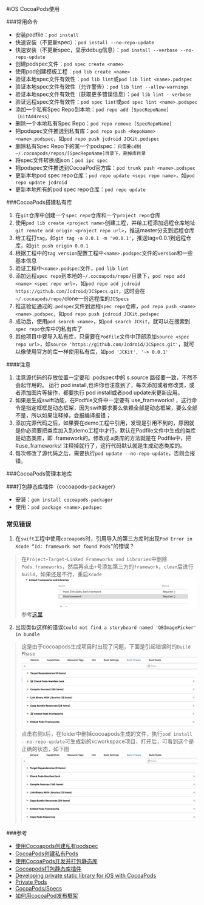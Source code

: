 #iOS CocoaPods使用

###常用命令
* 安装podfile：`pod install`
* 快速安装（不更新spec）：`pod install --no-repo-update`
* 快速安装（不更新spec，显示debug信息）：`pod install --verbose --no-repo-update`
* 创建podspec文件：`pod spec create <name>`
* 使用pod创建模板工程：`pod lib create <name>`
* 验证本地spec文件有效性：`pod lib lint`或`pod lib lint <name>.podspec`
* 验证本地spec文件有效性（允许警告）：`pod lib lint --allow-warnings`
* 验证本地spec文件有效性（获取更多错误信息）：`pod lib lint --verbose`
* 验证远程spec文件有效性：`pod spec lint`或`pod spec lint <name>.podspec`
* 添加一个私有Spec Repo到本地：`pod repo add [SpecRepoName]［GitAddress］`
* 删除一个本地私有Spec Repo：`pod repo remove [SpecRepoName]`
* 把podspec文件推送到私有库：`pod repo push <RepoName> <name>.podspec`，如`pod repo push jcdroid JCKit.podspec`
* 删除私有Spec Repo下的某一个podspec：`只需要cd到~/.cocoapods/repos/[SpecRepoName]目录下，删掉库目录`
* 将spec文件转换成json：`pod ipc spec`
* 把podspec文件推送到CocoaPod官方库：`pod trunk push <name>.podspec`
* 更新本地pod spec repo仓库：`pod repo update <sepc repo name>`，如`pod repo update jcdroid`
* 更新本地所有的pod spec repo仓库：`pod repo update`

###CocoaPods搭建私有库
1. 在`git`仓库中创建一个`spec repo`仓库和一个`project repo`仓库
2. 使用`pod lib create <project name>`创建工程，并给工程添加远程仓库地址`git remote add origin <project repo url>`，推送master分支到远程仓库
3. 给工程打`tag`，如`git tag -a 0.0.1 -m 'v0.0.1'`，推送tag=0.0.1到远程仓库，如`git push origin 0.0.1`
4. 根据工程中的`tag version`配置工程中`<name>.podspec`文件的`version`和一些基本信息
5. 验证工程中`<name>.podspec`文件，`pod lib lint`
6. 添加远程`spec repo`到本地的`~/.cocoapods/repo/`目录下，`pod repo add <name> <spec repo url>`，如`pod repo add jcdroid https://github.com/Jcdroid/JCSpecs.git`，这时会在`~/.cocoapods/repo/`clone一份远程库的`JCSpecs`
7. 推送验证通过的`.podspec`文件到远程`spec repo`仓库，`pod repo push <name> <name>.podspec`，如`pod repo push jcdroid JCKit.podspec`
8. 成功后，使用`pod search <name>`，如`pod search JCKit`，就可以在搜索到`spec repo`仓库中的私有库了
9. 其他项目中要导入私有库，只需要在`Podfile`文件中顶部添加`source <spec repo url>`，如`source 'https://github.com/Jcdroid/JCSpecs.git'`，就可以像使用官方的库一样使用私有库，如`pod 'JCKit', '~> 0.0.1'`

####注意
1. 注意源代码的存放位置一定要和 .podspec中的 s.source 路径要一致，不然不会起作用的。 运行 pod install,也许你也注意到了，每次添加或者修改类，或者添加图片等操作，都要执行 pod install或者pod update来更新应用。
2. 如果是生成swift功能，在Podfile文件中一定要有 use_frameworks! ，这行命令是指定框框是动态框架，因为swift要求要么依赖全部是动态框架，要么全部不是，所以如果注释掉，会报编译报错； 
3. 添加完源代码之后，如果要在demo工程中引用，发现是引用不到的，原因就是你必须要把类库加入到demo工程中才行，默认在Podfile文件中生成的类库是动态类库，即 .framework的。修改成.a类库的方法就是在 Podfile中，把#use_frameworks! 注释掉就行了，这行代码默认就是生成动态类库的。 
4. 每次修改了源代码之后，需要执行`pod update --no-repo-update`，否则会报错。


###CocoaPods管理本地库





###打包静态库插件（cocoapods-packager）
* 安装：`gem install cocoapods-packager`
* 使用：`pod package <name>.podspec`


### 常见错误
1. 在`swift`工程中使用`cocoapods`时，引用导入的第三方库时出现`Pod Error in Xcode “Id: framework not found Pods”`的错误？
> 在`Project`-`Target`-`Linked Frameworks and Libraries`中删除`Pods.frameworks`，然后再点击`+`号添加第三方的`framework`，`clean`后进行`build`，如果还是不行，重启`Xcode`![image](../images/FB5A5582-5D96-419D-979C-D98710D17B06.png)参考[这里](http://stackoverflow.com/questions/31139534/pod-error-in-xcode-id-framework-not-found-pods)

2. 出现类似这样的错误`Could not find a storyboard named 'QBImagePicker' in bundle`
> 这是由于cocoapods生成项目时出现了问题，下面是引起错误时的`Build Phase`
> ![image](../images/7BDB92FA-5467-4680-87C5-C5F5ED0963D9.png)
> 点击右侧`X`后，在folder中删掉cocoapods生成的文件，执行`pod install --no-repo-update`可生成新的xcworkspace项目，打开后，可看到这个是正确的状态，如下图
> ![image](../images/F2309020-3A72-4A7E-B694-0C6120109326.png)


###参考
* [使用Cocoapods创建私有podspec](http://blog.wtlucky.com/blog/2015/02/26/create-private-podspec/)
* [CocoaPods创建私有Pods](http://www.liuchungui.com/blog/2015/10/19/cocoapodschuang-jian-si-you-pods/)
* [使用CocoaPods开发并打包静态库](http://www.cnblogs.com/brycezhang/p/4117180.html)
* [Cocoapods打包静态库插件](https://github.com/CocoaPods/cocoapods-packager)
* [Developing private static library for iOS with CocoaPods](http://blog.sigmapoint.pl/developing-static-library-for-ios-with-cocoapods/)
* [Private Pods](https://guides.cocoapods.org/making/private-cocoapods.html)
* [CocoaPods/Specs](https://github.com/CocoaPods/Specs)
* [如何用cocoaPod发布框架](http://andrew-anlu.github.io/blog/2016/03/15/ru-he-yong-cocoapodfa-bu-kuang-jia/)